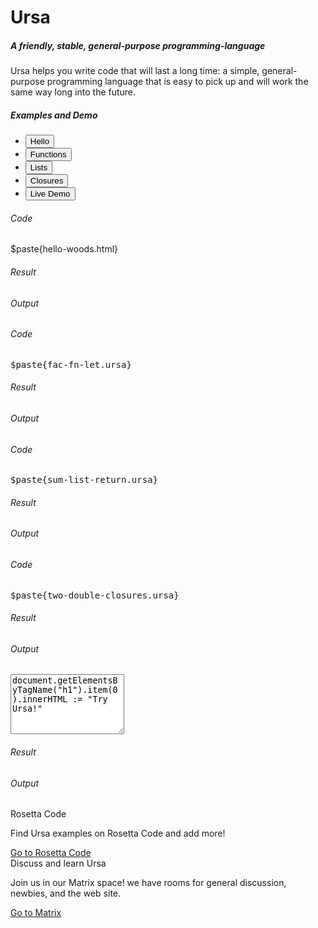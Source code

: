 # Ursa

<div class="row mb-3">
    <div class="col-sm-6 mb-3 mb-sm-0">
        <h5>A friendly, stable, general-purpose programming-language</h5>
        Ursa helps you write code that will last a long time: a simple, general-purpose programming language that is easy to pick up and will work the same way long into the future.
    </div>
    <div class="col-sm-6 mb-3 mb-sm-0">
        <div class="card">
            <div class="card-header">
                <h5>Examples and Demo</h5>
                <ul class="nav nav-tabs card-header-tabs" id="codeTab" role="tablist">
                    <li class="nav-item" role="presentation">
                        <button class="nav-link active" id="hello-tab" data-bs-toggle="tab" data-bs-target="#hello-tab-pane" type="button" role="tab" aria-controls="hello-tab-pane" aria-selected="true">Hello</button>
                    </li>
                    <li class="nav-item" role="presentation">
                        <button class="nav-link" id="functions-tab" data-bs-toggle="tab" data-bs-target="#functions-tab-pane" type="button" role="tab" aria-controls="functions-tab-pane" aria-selected="false">Functions</button>
                    </li>
                    <li class="nav-item" role="presentation">
                        <button class="nav-link" id="lists-tab" data-bs-toggle="tab" data-bs-target="#lists-tab-pane" type="button" role="tab" aria-controls="lists-tab-pane" aria-selected="false">Lists</button>
                    </li>
                    <li class="nav-item" role="presentation">
                        <button class="nav-link" id="closures-tab" data-bs-toggle="tab" data-bs-target="#closures-tab-pane" type="button" role="tab" aria-controls="closures-tab-pane" aria-selected="false">Closures</button>
                    </li>
                    <li class="nav-item" role="presentation">
                        <button class="nav-link btn btn-primary highlight-button" id="try-tab" data-bs-toggle="tab" data-bs-target="#try-tab-pane" type="button" role="tab" aria-controls="try-tab-pane" aria-selected="false">Live Demo</button>
                    </li>
                </ul>
            </div>
            <div class="card-body tab-content code-examples">
                <div class="tab-pane fade show active" id="hello-tab-pane" role="tabpanel" aria-labelledby="hello-tab" tabindex="0">
                    <div class="card">
                        <div class="card-header"><h6>Code</h6></div>
                        <div class="card-body" id="hello-input">$paste{hello-woods.html}</div>
                    </div>
                    <div class="card">
                        <div class="card-header"><h6>Result</h6></div>
                        <div class="card-body" id="hello-result"></div>
                    </div>
                    <div class="card">
                        <div class="card-header"><h6>Output</h6></div>
                        <div class="card-body" id="hello-output"></div>
                    </div>
                </div>
                <div class="tab-pane fade" id="functions-tab-pane" role="tabpanel" aria-labelledby="functions-tab" tabindex="0">
                    <div class="card">
                        <div class="card-header"><h6>Code</h6></div>
                        <div class="card-body" id="functions-input"><pre>$paste{fac-fn-let.ursa}</pre></div>
                    </div>
                    <div class="card">
                        <div class="card-header"><h6>Result</h6></div>
                        <div class="card-body" id="functions-result"></div>
                    </div>
                    <div class="card">
                        <div class="card-header"><h6>Output</h6></div>
                        <div class="card-body" id="functions-output"></div>
                    </div>
                </div>
                <div class="tab-pane fade" id="lists-tab-pane" role="tabpanel" aria-labelledby="lists-tab" tabindex="0">
                    <div class="card">
                        <div class="card-header"><h6>Code</h6></div>
                        <div class="card-body" id="lists-input"><pre>$paste{sum-list-return.ursa}</pre></div>
                    </div>
                    <div class="card">
                        <div class="card-header"><h6>Result</h6></div>
                        <div class="card-body" id="lists-result"></div>
                    </div>
                    <div class="card">
                        <div class="card-header"><h6>Output</h6></div>
                        <div class="card-body" id="lists-output"></div>
                    </div>
                </div>
                <div class="tab-pane fade" id="closures-tab-pane" role="tabpanel" aria-labelledby="closures-tab" tabindex="0">
                    <div class="card">
                        <div class="card-header"><h6>Code</h6></div>
                        <div class="card-body" id="closures-input"><pre>$paste{two-double-closures.ursa}</pre></div>
                    </div>
                    <div class="card">
                        <div class="card-header"><h6>Result</h6></div>
                        <div class="card-body" id="closures-result"></div>
                    </div>
                    <div class="card">
                        <div class="card-header"><h6>Output</h6></div>
                        <div class="card-body" id="closures-output"></div>
                    </div>
                </div>
                <div class="tab-pane fade" id="try-tab-pane" role="tabpanel" aria-labelledby="try-tab" tabindex="0">
                    <textarea id="ursa-input" rows="6" spellcheck="false">document.getElementsByTagName("h1").item(0).innerHTML := "Try Ursa!"</textarea>
                    <div class="card">
                        <div class="card-header"><h6>Result</h6></div>
                        <div class="card-body" id="ursa-result"></div>
                    </div>
                    <div class="card">
                        <div class="card-header"><h6>Output</h6></div>
                        <div class="card-body" id="ursa-output"></div>
                    </div>
                </div>
            </div>
        </div>
    </div>
</div>
<div class="row">
    <div class="col-sm-6 mb-3 mb-sm-0 mx-auto">
        <div class="card-group">
            <div class="card">
                <div class="card-header">Rosetta Code</div>
                <div class="card-body link-card">
                    <p>Find Ursa examples on Rosetta Code and add more!</p>
                    <div class="link-card-spacer"></div>
                    <div><a class="btn btn-primary" href="https://www.rosettacode.org/wiki/Category:Ursalang">Go to Rosetta Code</a></div>
                </div>
            </div>
            <div class="card">
                <div class="card-header">Discuss and learn Ursa</div>
                <div class="card-body link-card">
                    <p>Join us in our Matrix space! we have rooms for general discussion, newbies, and the web site.</p>
                    <div class="link-card-spacer"></div>
                    <div><a class="btn btn-primary" href="https://matrix.to/#/#ursalang:matrix.org">Go to Matrix</a></div>
                </div>
            </div>
        </div>
    </div>
</div>

<div id="hlcode"></div>

<script src="/bundle.js"></script>
